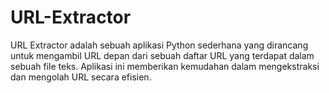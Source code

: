 # URL-Extractor
URL Extractor adalah sebuah aplikasi Python sederhana yang dirancang untuk mengambil URL depan dari sebuah daftar URL yang terdapat dalam sebuah file teks. Aplikasi ini memberikan kemudahan dalam mengekstraksi dan mengolah URL secara efisien.
